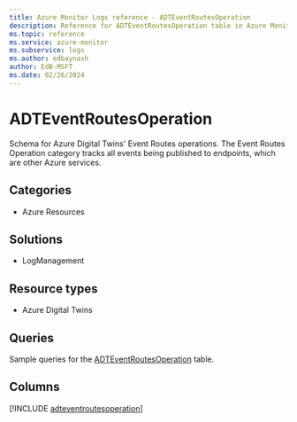 ```yaml
---
title: Azure Monitor Logs reference - ADTEventRoutesOperation
description: Reference for ADTEventRoutesOperation table in Azure Monitor Logs.
ms.topic: reference
ms.service: azure-monitor
ms.subservice: logs
ms.author: edbaynash
author: EdB-MSFT
ms.date: 02/26/2024
---
```


# ADTEventRoutesOperation

Schema for Azure Digital Twins' Event Routes operations. The Event Routes Operation category tracks all events being published to endpoints, which are other Azure services.


## Categories

- Azure Resources

## Solutions

- LogManagement

## Resource types

- Azure Digital Twins

## Queries

 Sample queries for the [ADTEventRoutesOperation](../queries/adteventroutesoperation.md) table.


## Columns
  
[!INCLUDE [adteventroutesoperation](.././tables/includes/adteventroutesoperation-include.md)]
